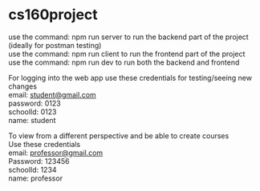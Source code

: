 # cs160project

use the command: npm run server to run the backend part of the project (ideally for postman testing)<br>
use the command: npm run client to run the frontend part of the project <br>
use the command: npm run dev to run both the backend and frontend <br>

For logging into the web app use these credentials for testing/seeing new changes <br>
email: student@gmail.com <br>
password: 0123 <br>
schoolId: 0123 <br>
name: student <br>

To view from a different perspective and be able to create courses <br>
Use these credentials <br> 
email: professor@gmail.com <br>
Password: 123456 <br>
schoolId: 1234 <br>
name: professor <br>
